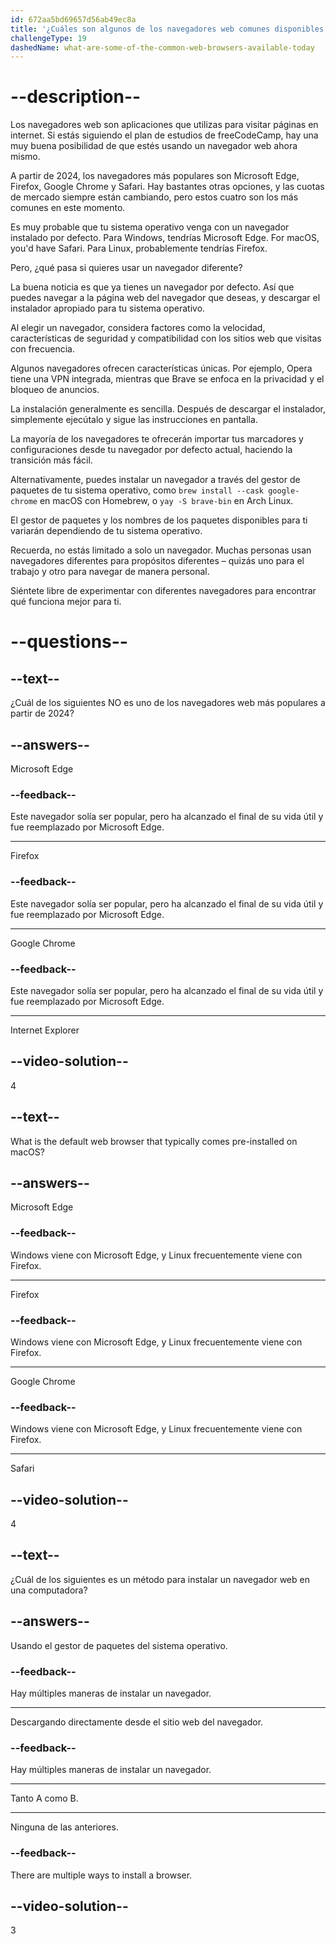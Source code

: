 ```yaml
---
id: 672aa5bd69657d56ab49ec8a
title: '¿Cuáles son algunos de los navegadores web comunes disponibles hoy en día y cómo instalas uno?'
challengeType: 19
dashedName: what-are-some-of-the-common-web-browsers-available-today
---
```


# --description--

Los navegadores web son aplicaciones que utilizas para visitar páginas en internet. Si estás siguiendo el plan de estudios de freeCodeCamp, hay una muy buena posibilidad de que estés usando un navegador web ahora mismo.

A partir de 2024, los navegadores más populares son Microsoft Edge, Firefox, Google Chrome y Safari. Hay bastantes otras opciones, y las cuotas de mercado siempre están cambiando, pero estos cuatro son los más comunes en este momento.

Es muy probable que tu sistema operativo venga con un navegador instalado por defecto. Para Windows, tendrías Microsoft Edge. For macOS, you'd have Safari. Para Linux, probablemente tendrías Firefox.

Pero, ¿qué pasa si quieres usar un navegador diferente?

La buena noticia es que ya tienes un navegador por defecto. Así que puedes navegar a la página web del navegador que deseas, y descargar el instalador apropiado para tu sistema operativo.

Al elegir un navegador, considera factores como la velocidad, características de seguridad y compatibilidad con los sitios web que visitas con frecuencia.

Algunos navegadores ofrecen características únicas. Por ejemplo, Opera tiene una VPN integrada, mientras que Brave se enfoca en la privacidad y el bloqueo de anuncios.

La instalación generalmente es sencilla. Después de descargar el instalador, simplemente ejecútalo y sigue las instrucciones en pantalla.

La mayoría de los navegadores te ofrecerán importar tus marcadores y configuraciones desde tu navegador por defecto actual, haciendo la transición más fácil.

Alternativamente, puedes instalar un navegador a través del gestor de paquetes de tu sistema operativo, como `brew install --cask google-chrome` en macOS con Homebrew, o `yay -S brave-bin` en Arch Linux.

El gestor de paquetes y los nombres de los paquetes disponibles para ti variarán dependiendo de tu sistema operativo.

Recuerda, no estás limitado a solo un navegador. Muchas personas usan navegadores diferentes para propósitos diferentes – quizás uno para el trabajo y otro para navegar de manera personal.

Siéntete libre de experimentar con diferentes navegadores para encontrar qué funciona mejor para ti.

# --questions--

## --text--

¿Cuál de los siguientes NO es uno de los navegadores web más populares a partir de 2024?

## --answers--

Microsoft Edge

### --feedback--

Este navegador solía ser popular, pero ha alcanzado el final de su vida útil y fue reemplazado por Microsoft Edge.

---

Firefox

### --feedback--

Este navegador solía ser popular, pero ha alcanzado el final de su vida útil y fue reemplazado por Microsoft Edge.

---

Google Chrome

### --feedback--

Este navegador solía ser popular, pero ha alcanzado el final de su vida útil y fue reemplazado por Microsoft Edge.

---

Internet Explorer

## --video-solution--

4

## --text--

What is the default web browser that typically comes pre-installed on macOS?

## --answers--

Microsoft Edge

### --feedback--

Windows viene con Microsoft Edge, y Linux frecuentemente viene con Firefox.

---

Firefox

### --feedback--

Windows viene con Microsoft Edge, y Linux frecuentemente viene con Firefox.

---

Google Chrome

### --feedback--

Windows viene con Microsoft Edge, y Linux frecuentemente viene con Firefox.

---

Safari

## --video-solution--

4

## --text--

¿Cuál de los siguientes es un método para instalar un navegador web en una computadora?

## --answers--

Usando el gestor de paquetes del sistema operativo.

### --feedback--

Hay múltiples maneras de instalar un navegador.

---

Descargando directamente desde el sitio web del navegador.

### --feedback--

Hay múltiples maneras de instalar un navegador.

---

Tanto A como B.

---

Ninguna de las anteriores.

### --feedback--

There are multiple ways to install a browser.

## --video-solution--

3
